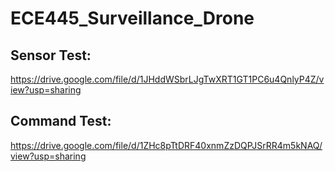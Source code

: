 # ECE445_Surveillance_Drone

## Sensor Test:
https://drive.google.com/file/d/1JHddWSbrLJgTwXRT1GT1PC6u4QnlyP4Z/view?usp=sharing

## Command Test:
https://drive.google.com/file/d/1ZHc8pTtDRF40xnmZzDQPJSrRR4m5kNAQ/view?usp=sharing